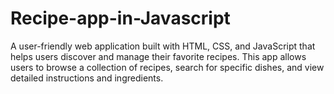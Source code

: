 # Recipe-app-in-Javascript
A user-friendly web application built with HTML, CSS, and JavaScript that helps users discover and manage their favorite recipes. This app allows users to browse a collection of recipes, search for specific dishes, and view detailed instructions and ingredients.
